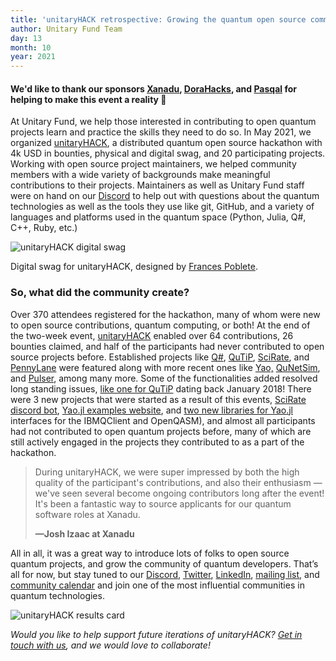 ```yaml
---
title: 'unitaryHACK retrospective: Growing the quantum open source community one commit at a time'
author: Unitary Fund Team
day: 13
month: 10
year: 2021
---
```


#### We'd like to thank our sponsors [Xanadu](https://xanadu.ai/), [DoraHacks](https://dorahacks.com/), and [Pasqal](https://pasqal.io/) for helping to make this event a reality 💖

At Unitary Fund, we help those interested in contributing to open quantum projects learn and practice the skills they need to do so. In May 2021, we organized [unitaryHACK](https://unitaryfund.github.io/unitaryhack/), a distributed quantum open source hackathon with 4k USD in bounties, physical and digital swag, and 20 participating projects. Working with open source project maintainers, we helped community members with a wide variety of backgrounds make meaningful contributions to their projects. Maintainers as well as Unitary Fund staff were on hand on our [Discord](http://discord.unitary.fund) to help out with questions about the quantum technologies as well as the tools they use like git, GitHub, and a variety of languages and platforms used in the quantum space (Python, Julia, Q#, C++, Ruby, etc.)

![unitaryHACK digital swag](../images/unitaryHACK-swag.png)

Digital swag for unitaryHACK, designed by [Frances Poblete](https://uxfol.io/francespoblete).

### So, what did the community create?

Over 370 attendees registered for the hackathon, many of whom were new to open source contributions, quantum computing, or both! At the end of the two-week event, [unitaryHACK](https://unitaryfund.github.io/unitaryhack/) enabled over 64 contributions, 26 bounties claimed, and half of the participants had never contributed to open source projects before. Established projects like [Q#](https://docs.microsoft.com/en-us/azure/quantum/overview-what-is-qsharp-and-qdk), [QuTiP](https://qutip.org/), [SciRate](https://scirate.com/), and [PennyLane](https://pennylane.ai/) were featured along with more recent ones like [Yao,](https://yaoquantum.org/) [QuNetSim](https://tqsd.github.io/QuNetSim/), and [Pulser](https://pulser.readthedocs.io/en/stable/), among many more. Some of the functionalities added resolved long standing issues, [like one for QuTiP](https://github.com/qutip/qutip/issues/799) dating back January 2018! There were 3 new projects that were started as a result of this events, [SciRate discord bot](https://github.com/scirate/scirate-bots/pull/1), [Yao.jl examples website](https://github.com/QuantumBFS/QuantumBFS.github.io/pull/9), and [two new libraries for Yao.jl](https://github.com/QuantumBFS) interfaces for the IBMQClient and OpenQASM), and almost all participants had not contributed to open quantum projects before, many of which are still actively engaged in the projects they contributed to as a part of the hackathon.

> During unitaryHACK, we were super impressed by both the high quality of the participant's contributions, and also their enthusiasm — we've seen several become ongoing contributors long after the event! It's been a fantastic way to source applicants for our quantum software roles at Xanadu.  
>   
> 
> **—Josh Izaac at Xanadu**

All in all, it was a great way to introduce lots of folks to open source quantum projects, and grow the community of quantum developers. That’s all for now, but stay tuned to our [Discord](http://discord.unitary.fund), [Twitter](https://twitter.com/untiaryfund), [LinkedIn](https://www.linkedin.com/company/unitary-fund/), [mailing list](https://unitary.fund/), and [community calendar](http://events.unitary.fund) and join one of the most influential communities in quantum technologies.

![unitaryHACK results card](../images/unitaryHACK-results.png)

  
_Would you like to help support future iterations of unitaryHACK? [Get in touch with us](mailto:info@unitary.fund), and we would love to collaborate!_
